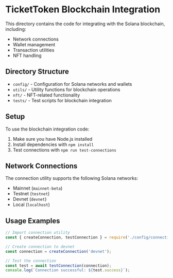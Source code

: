 # TicketToken Blockchain Integration

This directory contains the code for integrating with the Solana blockchain, including:

- Network connections
- Wallet management
- Transaction utilities
- NFT handling

## Directory Structure

- `config/` - Configuration for Solana networks and wallets
- `utils/` - Utility functions for blockchain operations
- `nft/` - NFT-related functionality
- `tests/` - Test scripts for blockchain integration

## Setup

To use the blockchain integration code:

1. Make sure you have Node.js installed
2. Install dependencies with `npm install`
3. Test connections with `npm run test-connections`

## Network Connections

The connection utility supports the following Solana networks:

- Mainnet (`mainnet-beta`)
- Testnet (`testnet`)
- Devnet (`devnet`)
- Local (`localhost`)

## Usage Examples

```javascript
// Import connection utility
const { createConnection, testConnection } = require('./config/connection');

// Create connection to devnet
const connection = createConnection('devnet');

// Test the connection
const test = await testConnection(connection);
console.log(`Connection successful: ${test.success}`);
```
